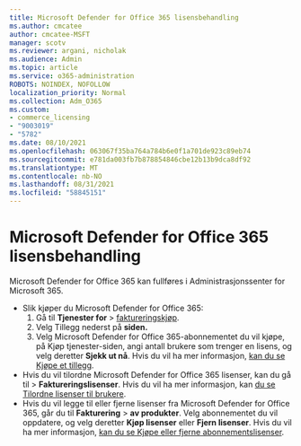 ```yaml
---
title: Microsoft Defender for Office 365 lisensbehandling
ms.author: cmcatee
author: cmcatee-MSFT
manager: scotv
ms.reviewer: argani, nicholak
ms.audience: Admin
ms.topic: article
ms.service: o365-administration
ROBOTS: NOINDEX, NOFOLLOW
localization_priority: Normal
ms.collection: Adm_O365
ms.custom:
- commerce_licensing
- "9003019"
- "5782"
ms.date: 08/10/2021
ms.openlocfilehash: 063067f35ba764a784b6e0f1a701de923c89eb74
ms.sourcegitcommit: e781da003fb7b878854846cbe12b13b9dca8df92
ms.translationtype: MT
ms.contentlocale: nb-NO
ms.lasthandoff: 08/31/2021
ms.locfileid: "58845151"
---
```

# <a name="microsoft-defender-for-office-365-license-management"></a>Microsoft Defender for Office 365 lisensbehandling

Microsoft Defender for Office 365 kan fullføres i Administrasjonssenter for Microsoft 365.

- Slik kjøper du Microsoft Defender for Office 365:
    1. Gå til **Tjenester for**  >  [faktureringskjøp](https://go.microsoft.com/fwlink/p/?linkid=868433).
    2. Velg Tillegg nederst på **siden.**
    3. Velg  Microsoft Defender for Office 365-abonnementet du vil kjøpe, på Kjøp tjenester-siden, angi antall brukere som trenger en lisens, og velg deretter **Sjekk ut nå**. Hvis du vil ha mer informasjon, [kan du se Kjøpe et tillegg](https://docs.microsoft.com/microsoft-365/commerce/buy-or-edit-an-add-on).
- Hvis du vil tilordne Microsoft Defender for Office 365 lisenser, kan du gå til  >  **Faktureringslisenser**. Hvis du vil ha mer informasjon, kan [du se Tilordne lisenser til brukere](https://docs.microsoft.com/microsoft-365/admin/manage/assign-licenses-to-users).
- Hvis du vil legge til eller fjerne lisenser fra Microsoft Defender for Office 365, går du til **Fakturering**  >  **av produkter**. Velg abonnementet du vil oppdatere, og velg deretter **Kjøp lisenser** eller **Fjern lisenser**. Hvis du vil ha mer informasjon, [kan du se Kjøpe eller fjerne abonnementslisenser](https://docs.microsoft.com/microsoft-365/commerce/licenses/buy-licenses).